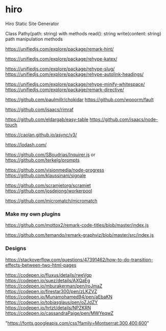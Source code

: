 # hiro

Hiro Static Site Generator

Class Pathy(path: string) with methods
read(): string
write(content: string)
path manipulation methods

https://unifiedjs.com/explore/package/remark-hint/

https://unifiedjs.com/explore/package/rehype-katex/

https://unifiedjs.com/explore/package/rehype-slug/
https://unifiedjs.com/explore/package/rehype-autolink-headings/

https://unifiedjs.com/explore/package/rehype-minify-whitespace/
https://unifiedjs.com/explore/package/remark-directive/

https://github.com/paulmillr/chokidar
https://github.com/wooorm/fault

https://github.com/isaacs/rimraf

https://github.com/eldargab/easy-table
https://github.com/isaacs/node-touch

https://caolan.github.io/async/v3/

https://lodash.com/

https://github.com/SBoudrias/Inquirer.js or
https://github.com/terkelg/prompts

https://github.com/visionmedia/node-progress
https://github.com/klaussinani/signale

https://github.com/scramjetorg/scramjet
https://github.com/josdejong/workerpool

https://github.com/micromatch/micromatch

### Make my own plugins

https://github.com/mottox2/remark-code-titles/blob/master/index.js

https://github.com/temando/remark-graphviz/blob/master/src/index.js

### Designs

https://stackoverflow.com/questions/47391462/how-to-do-transition-effects-between-two-html-pages

https://codepen.io/fluxus/details/rweVgp
https://codepen.io/suez/details/AXQaEg
https://codepen.io/mburakerman/pen/roJmaZ
https://codepen.io/firestar300/pen/zLKZVZ
https://codepen.io/Munamohamed94/pen/aEbaKN
https://codepen.io/tobiasglaus/pen/oZJdZY
https://codepen.io/hrtzt/details/NPZKRN
https://codepen.io/cassandraPaige/pen/MWYeqwZ

"https://fonts.googleapis.com/css?family=Montserrat:300,400,600"
